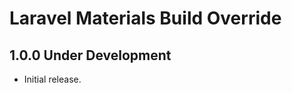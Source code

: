 Laravel Materials Build Override
================================

1.0.0 Under Development
-----------------------

- Initial release.
